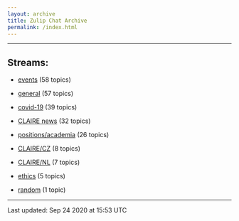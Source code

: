 ```yaml
---
layout: archive
title: Zulip Chat Archive
permalink: /index.html
---
```


---

## Streams:

* [events](stream/201207-events/index.html) (58 topics)

* [general](stream/201199-general/index.html) (57 topics)

* [covid-19](stream/226112-covid-19/index.html) (39 topics)

* [CLAIRE news](stream/201957-CLAIRE-news/index.html) (32 topics)

* [positions/academia](stream/203258-positions/academia/index.html) (26 topics)

* [CLAIRE/CZ](stream/203399-CLAIRE/CZ/index.html) (8 topics)

* [CLAIRE/NL](stream/203255-CLAIRE/NL/index.html) (7 topics)

* [ethics](stream/228366-ethics/index.html) (5 topics)

* [random](stream/202125-random/index.html) (1 topic)

<hr><p>Last updated: Sep 24 2020 at 15:53 UTC</p>